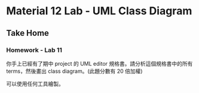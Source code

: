 # Material 12 Lab - UML Class Diagram <!-- omit in toc -->

## Take Home

### Homework - Lab 11

你手上已經有了期中 project 的 UML editor 規格書。請分析這個規格書中的所有 terms，然後畫出 class diagram。(此題分數有 20 倍加權)

可以使用任何工具繪製。

